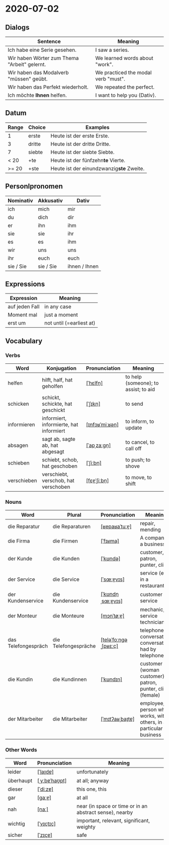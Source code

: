 # 2020-07-02

## Dialogs

| Sentence                                     | Meaning                             |
| -------------------------------------------- | ----------------------------------- |
| Ich habe eine Serie gesehen.                 | I saw a series.                     |
| Wir haben Wörter zum Thema "Arbeit" gelernt. | We learned words about "work".      |
| Wir haben das Modalverb "müssen" geübt.      | We practiced the modal verb "must". |
| Wir haben das Perfekt wiederholt.            | We repeated the perfect.            |
| Ich möchte **Ihnen** helfen.                 | I want to help you (Dativ).         |

## Datum

| Range | Choice | Examples                                   |
| ----- | ------ | ------------------------------------------ |
| 1     | erste  | Heute ist der erste Erste.                 |
| 3     | dritte | Heute ist der dritte Dritte.               |
| 7     | siebte | Heute ist der siebte Siebte.               |
| < 20  | +te    | Heute ist der fünfzehn**te** Vierte.       |
| >= 20 | +ste   | Heute ist der einundzwanzig**ste** Zweite. |

## Personlpronomen

| Nominativ | Akkusativ | Dativ         |
| --------- | --------- | ------------- |
| ich       | mich      | mir           |
| du        | dich      | dir           |
| er        | ihn       | ihm           |
| sie       | sie       | ihr           |
| es        | es        | ihm           |
| wir       | uns       | uns           |
| ihr       | euch      | euch          |
| sie / Sie | sie / Sie | ihnen / Ihnen |

## Expressions

| Expression     | Meaning                  |
| -------------- | ------------------------ |
| auf jeden Fall | in any case              |
| Moment mal     | just a moment            |
| erst um        | not until (=earliest at) |

## Vocabulary

### Verbs

| Word        | Konjugation                             | Pronunciation                                                                           | Meaning                              |
| ----------- | --------------------------------------- | --------------------------------------------------------------------------------------- | ------------------------------------ |
| helfen      | hilft, half, hat geholfen               | [[ˈhɛlfn̩]](https://cdn.duden.de/_media_/audio/ID4115492_203197446.mp3)                 | to help (someone); to assist; to aid |
| schicken    | schickt, schickte, hat geschickt        | [[ˈʃɪkn̩]](https://cdn.duden.de/_media_/audio/ID4110046_353549697.mp3)                  | to send                              |
| informieren | informiert, informierte, hat informiert | [[ɪnfɔʁˈmiːʁən]](https://cdn.duden.de/_media_/audio/ID4114807_167502416.mp3)            | to inform, to update                 |
| absagen     | sagt ab, sagte ab, hat abgesagt         | [[ˈapˌzaːɡn̩]](https://cdn.duden.de/_media_/audio/ID4129888_529560514.mp3)              | to cancel, to call off               |
| schieben    | schiebt, schob, hat geschoben           | [[ˈʃiːbn̩]](https://cdn.duden.de/_media_/audio/ID4111208_403504161.mp3)                 | to push; to shove                    |
| verschieben | verschiebt, verschob, hat verschoben    | [[fɛɐ̯ˈʃiːbn̩]](https://upload.wikimedia.org/wikipedia/commons/5/5a/De-verschieben.ogg) | to move, to shift                    |

### Nouns

| Word                | Plural               | Pronunciation                                                                      | Meaning                                                           |
| ------------------- | -------------------- | ---------------------------------------------------------------------------------- | ----------------------------------------------------------------- |
| die Reparatur       | die Reparaturen      | [[ʁepaʁaˈtuːɐ̯]](https://cdn.duden.de/_media_/audio/ID4114223_492263588.mp3)       | repair, mending                                                   |
| die Firma           | die Firmen           | [[ˈfɪʁma]](https://cdn.duden.de/_media_/audio/ID4115406_161197301.mp3)             | A company, a business.                                            |
| der Kunde           | die Kunden           | [[ˈkʊndə]](https://cdn.duden.de/_media_/audio/ID4111193_497718077.mp3)             | customer, patron, punter, client                                  |
| der Service         | die Service          | [[ˈsœːɐ̯vɪs]](https://cdn.duden.de/_media_/audio/ID4117090_85987425.mp3)           | service (e.g. in a restaurant)                                    |
| der Kundenservice   | die Kundenservice    | [[ˈkʊndn̩ˌsœːɐ̰vɪs]]()                                                             | customer service                                                  |
| der Monteur         | die Monteure         | [[mɔnˈtøːɐ̯]](https://cdn.duden.de/_media_/audio/ID4113054_263257367.mp3)          | mechanic, service technician                                      |
| das Telefongespräch | die Telefongespräche | [[teləˈfoːnɡəˌʃpʁɛːç]](https://cdn.duden.de/_media_/audio/ID4521628_397999464.mp3) | telephone conversation, conversation had by telephone             |
| die Kundin          | die Kundinnen        | [[ˈkʊndɪn]](https://cdn.duden.de/_media_/audio/ID4520438_240840579.mp3)            | customer (woman customer), patron, punter, client (female)        |
| der Mitarbeiter     | die Mitarbeiter      | [[ˈmɪtʔaʁˌbaɪ̯tɐ]](https://cdn.duden.de/_media_/audio/ID4110191_117999178.mp3)     | employee, person who works, with others, in a particular business |

### Other Words

| Word      | Pronunciation                                                               | Meaning                                                 |
| --------- | --------------------------------------------------------------------------- | ------------------------------------------------------- |
| leider    | [[ˈlaɪ̯dɐ]](https://cdn.duden.de/_media_/audio/ID4117258_103799366.mp3)     | unfortunately                                           |
| überhaupt | [[ˌyːbɐˈhaʊ̯pt]](https://cdn.duden.de/_media_/audio/ID4119105_94295141.mp3) | at all; anyway                                          |
| dieser    | [[ˈdiːzɐ]](https://cdn.duden.de/_media_/audio/ID4108591_239253780.mp3)      | this one, this                                          |
| gar       | [[ɡaːɐ̯]](https://cdn.duden.de/_media_/audio/ID4107519_421676298.mp3)       | at all                                                  |
| nah       | [[naː]](https://upload.wikimedia.org/wikipedia/commons/b/b2/De-nah.ogg)     | near (in space or time or in an abstract sense), nearby |
| wichtig   | [[ˈvɪçtɪç]](https://cdn.duden.de/_media_/audio/ID4113511_76538942.mp3)      | important, relevant, significant, weighty               |
| sicher    | [[ˈzɪçɐ]](https://cdn.duden.de/_media_/audio/ID4106120_332147404.mp3)       | safe                                                    |
